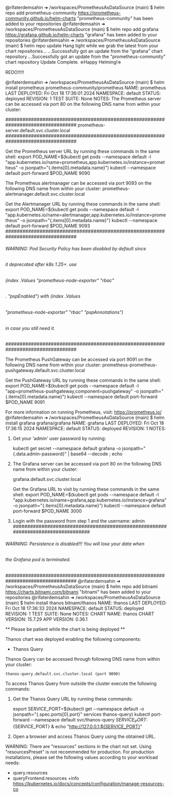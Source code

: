 @rifaterdemsahin ➜ /workspaces/PrometheusAsDataSource (main) $ helm repo add prometheus-community https://prometheus-community.github.io/helm-charts
"prometheus-community" has been added to your repositories
@rifaterdemsahin ➜ /workspaces/PrometheusAsDataSource (main) $ helm repo add grafana https://grafana.github.io/helm-charts
"grafana" has been added to your repositories
@rifaterdemsahin ➜ /workspaces/PrometheusAsDataSource (main) $ helm repo update
Hang tight while we grab the latest from your chart repositories...
...Successfully got an update from the "grafana" chart repository
...Successfully got an update from the "prometheus-community" chart repository
Update Complete. ⎈Happy Helming!⎈

REDO!!!!!

@rifaterdemsahin ➜ /workspaces/PrometheusAsDataSource (main) $ helm install prometheus prometheus-community/prometheus
NAME: prometheus
LAST DEPLOYED: Fri Oct 18 17:36:01 2024
NAMESPACE: default
STATUS: deployed
REVISION: 1
TEST SUITE: None
NOTES:
The Prometheus server can be accessed via port 80 on the following DNS name from within your cluster:

#################################################################################
prometheus-server.default.svc.cluster.local
#################################################################################


Get the Prometheus server URL by running these commands in the same shell:
  export POD_NAME=$(kubectl get pods --namespace default -l "app.kubernetes.io/name=prometheus,app.kubernetes.io/instance=prometheus" -o jsonpath="{.items[0].metadata.name}")
  kubectl --namespace default port-forward $POD_NAME 9090


The Prometheus alertmanager can be accessed via port 9093 on the following DNS name from within your cluster:
prometheus-alertmanager.default.svc.cluster.local


Get the Alertmanager URL by running these commands in the same shell:
  export POD_NAME=$(kubectl get pods --namespace default -l "app.kubernetes.io/name=alertmanager,app.kubernetes.io/instance=prometheus" -o jsonpath="{.items[0].metadata.name}")
  kubectl --namespace default port-forward $POD_NAME 9093
#################################################################################
######   WARNING: Pod Security Policy has been disabled by default since    #####
######            it deprecated after k8s 1.25+. use                        #####
######            (index .Values "prometheus-node-exporter" "rbac"          #####
###### .          "pspEnabled") with (index .Values                         #####
######            "prometheus-node-exporter" "rbac" "pspAnnotations")       #####
######            in case you still need it.                                #####
#################################################################################


The Prometheus PushGateway can be accessed via port 9091 on the following DNS name from within your cluster:
prometheus-prometheus-pushgateway.default.svc.cluster.local


Get the PushGateway URL by running these commands in the same shell:
  export POD_NAME=$(kubectl get pods --namespace default -l "app=prometheus-pushgateway,component=pushgateway" -o jsonpath="{.items[0].metadata.name}")
  kubectl --namespace default port-forward $POD_NAME 9091

For more information on running Prometheus, visit:
https://prometheus.io/
@rifaterdemsahin ➜ /workspaces/PrometheusAsDataSource (main) $ helm install grafana grafana/grafana
NAME: grafana
LAST DEPLOYED: Fri Oct 18 17:36:15 2024
NAMESPACE: default
STATUS: deployed
REVISION: 1
NOTES:
1. Get your 'admin' user password by running:

   kubectl get secret --namespace default grafana -o jsonpath="{.data.admin-password}" | base64 --decode ; echo


2. The Grafana server can be accessed via port 80 on the following DNS name from within your cluster:

   grafana.default.svc.cluster.local

   Get the Grafana URL to visit by running these commands in the same shell:
     export POD_NAME=$(kubectl get pods --namespace default -l "app.kubernetes.io/name=grafana,app.kubernetes.io/instance=grafana" -o jsonpath="{.items[0].metadata.name}")
     kubectl --namespace default port-forward $POD_NAME 3000

3. Login with the password from step 1 and the username: admin
#################################################################################
######   WARNING: Persistence is disabled!!! You will lose your data when   #####
######            the Grafana pod is terminated.                            #####
#################################################################################
@rifaterdemsahin ➜ /workspaces/PrometheusAsDataSource (main) $ helm repo add bitnami https://charts.bitnami.com/bitnami
"bitnami" has been added to your repositories
@rifaterdemsahin ➜ /workspaces/PrometheusAsDataSource (main) $ helm install thanos bitnami/thanos
NAME: thanos
LAST DEPLOYED: Fri Oct 18 17:36:33 2024
NAMESPACE: default
STATUS: deployed
REVISION: 1
TEST SUITE: None
NOTES:
CHART NAME: thanos
CHART VERSION: 15.7.29
APP VERSION: 0.36.1

** Please be patient while the chart is being deployed **

Thanos chart was deployed enabling the following components:
- Thanos Query

Thanos Query can be accessed through following DNS name from within your cluster:

    thanos-query.default.svc.cluster.local (port 9090)

To access Thanos Query from outside the cluster execute the following commands:

1. Get the Thanos Query URL by running these commands:

    export SERVICE_PORT=$(kubectl get --namespace default -o jsonpath="{.spec.ports[0].port}" services thanos-query)
    kubectl port-forward --namespace default svc/thanos-query ${SERVICE_PORT}:${SERVICE_PORT} &
    echo "http://127.0.0.1:${SERVICE_PORT}"

2. Open a browser and access Thanos Query using the obtained URL.

WARNING: There are "resources" sections in the chart not set. Using "resourcesPreset" is not recommended for production. For production installations, please set the following values according to your workload needs:
  - query.resources
  - queryFrontend.resources
+info https://kubernetes.io/docs/concepts/configuration/manage-resources-co